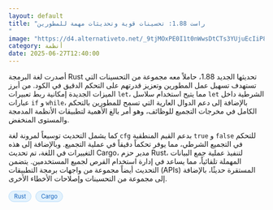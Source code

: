 ```yaml
---
layout: default
title: "راست 1.88: تحسينات قوية وتحديثات مهمة للمطورين
"
image: "https://d4.alternativeto.net/_9tjMOxPE0I1t0nWwsDtCTs3YUjuEcIiP8CXjy0qcZo/rs:fill:1520:760:0/g:ce:0:0/YWJzOi8vZGlzdC9jb250ZW50LzE3NTEwMjcxNjI2NTgucG5n.png"
category: أنظمة
date: 2025-06-27T12:40:00
---
```


أصدرت لغة البرمجة Rust تحديثها الجديد 1.88، حاملاً معه مجموعة من التحسينات التي تستهدف تسهيل عمل المطورين وتعزيز قدرتهم على التحكم الدقيق في الكود. من أبرز الميزات الجديدة إمكانية ربط تعبيرات `let`، مما يتيح استخدام سلاسل `let` الشرطية داخل عبارات `if` و `while`، بالإضافة إلى دعم الدوال العارية التي تسمح للمطورين بالتحكم الكامل في مخرجات التجميع للوظائف، وهو أمر بالغ الأهمية لتطبيقات الأنظمة المدمجة والمستوى المنخفض.

كما يشمل التحديث توسيعاً لمرونة لغة `cfg` بدعم القيم المنطقية `true` و `false` للتحكم في التجميع الشرطي، مما يوفر تحكماً دقيقاً في عملية التجميع. وبالإضافة إلى هذه التغييرات في اللغة، تم تحديث Cargo، مدير حزم Rust، لتنفيذ عملية جمع البيانات المهملة تلقائياً، مما يساعد في إدارة استخدام القرص لجميع المستخدمين. يتضمن التحديث أيضاً مجموعة من واجهات برمجة التطبيقات (APIs) المستقرة حديثًا، بالإضافة إلى مجموعة من التحسينات وإصلاحات الأخطاء الأخرى.

<div style="margin-top:2px; margin-bottom:2px;"><a href="https://bidjadraft.github.io/?query=Rust" style="background:#e3f2fd; color:#1565c0; font-size:80%; border-radius:12px; padding:3px 10px; margin:2px 4px 2px 0; display:inline-block; border:1px solid #bbdefb; text-decoration:none;">Rust</a> <a href="https://bidjadraft.github.io/?query=Cargo" style="background:#e3f2fd; color:#1565c0; font-size:80%; border-radius:12px; padding:3px 10px; margin:2px 4px 2px 0; display:inline-block; border:1px solid #bbdefb; text-decoration:none;">Cargo</a></div><br><br>
